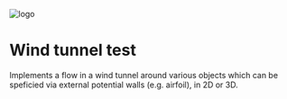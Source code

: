 ![logo](doc/flecsph_logo_bg.png)

# Wind tunnel test

Implements a flow in a wind tunnel around various objects which 
can be speficied via external potential walls (e.g. airfoil),
in 2D or 3D.
